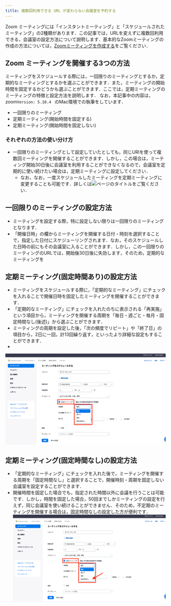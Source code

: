 ```yaml
---
title: 複数回利用できる URL が変わらない会議室を予約する
---
```


<!--
旧ページ内容
定期的なミーティングをスケジュールすることで，全13回 URL が変わらない会議室を作ることができます．  
ただ注意が必要なのは，**Web ブラウザからのみ**，定期的なミーティングを詳細に設定できます．  
まず，<a href="https://zoom.us/profile" target="_blank">Zoom のマイページ</a>にご自身のアカウントでサインインいただいた後，右上にある「ミーティングをスケジュールする」を押してください．  
その設定の中で「定期的なミーティング」という項目があり，こちらをチェックしていただくと，URL が変わらない定期的なミーティングをスケジュールすることができます．  
詳しい使い方に関しては以下をご参考にしてください．  

<iframe width="600" height="400" src="https://www.youtube.com/embed/rf_Tw0L5PLs" frameborder="0" allow="accelerometer; autoplay; encrypted-media; gyroscope; picture-in-picture" allowfullscreen></iframe>

再構成指針
tittle: Zoom 開催日時の詳細な設定
"概念：3種類
    単発
    定期（固定時刻あり）
    定期（固定時刻なし）
概念と具体的な設定画面の対応
補足：この設定の意味
    曜日振替の場合"
-->

<!--作業中．細かい言葉遣い等は後々改めます．-->

Zoom ミーティングには「インスタントミーティング」と「スケジュールされたミーティング」の2種類があります．この記事では，URLを変えずに複数回利用できる，会議室の設定方法について説明します．基本的なZoomミーティングの作成の方法については，[Zoomミーティングを作成する](/create_room)をご覧ください．


## Zoom ミーティングを開催する3つの方法
ミーティングをスケジュールする際には，一回限りのミーティングとするか，定期的なミーティングとするかを選ぶことができます．また，ミーティングの開始時間を固定するかどうかも選ぶことができます．ここでは，定期ミーティングのミーティングの特徴と設定方法を説明します．
なお，本記事中の内容は， zoom`Version: 5.10.4 ` のMac環境での執筆をしています．
- 一回限りのミーティング
- 定期ミーティング(開始時間を固定する)
- 定期ミーティング(開始時間を固定しない)

### それぞれの方法の使い分け方
- 一回限りのミーティングとして設定していたとしても，同じURlを使って複数回ミーティングを開催することができます．しかし，この場合は，ミーティング開始30日後に会議室を利用することができなくなるので，会議室を定期的に使い続けたい場合は，定期ミーティングに設定してください．
  - なお，なお，一度スケジュールしたミーティングを定期ミーティングに変更することも可能です．詳しくは![ページのタイトル](misc/edit_meeting/)をご覧ください．

<!--/misc/edit_meeting/に飛ばす-->
<!--使い分け方を先に書いておく方がよいか-->

## 一回限りのミーティングの設定方法
- ミーティングを設定する際，特に設定しない限りは一回限りのミーティングとなります．
- 「開催日時」の欄からミーティングを開催する日付・時刻を選択することで，指定した日付にスケジューリングされます．なお，そのスケジュールした日時の前にもその会議室に入ることができます．しかし，この一回限りのミーティングのURLでは，開始後30日後に失効します，そのため，定期的なミーティングを


## 定期ミーティング(固定時間あり)の設定方法
- ミーティングをスケジュールする際に，「定期的なミーティング」にチェックを入れることで開催日時を固定したミーティングを開催することができます．
- 「定期的なミーティング」にチェックを入れたのちに表示される「再実施」という項目から，ミーティングを開催する周期を「毎日・週ごと・毎月・固定時間なし(後述)」から選ぶことができます．
- ミーティングの周期を設定した後，「次の頻度でリピート」や「終了日」の項目から，2日に一回，計13回繰り返す，といったより詳細な設定もすることができます．
- 

<!--より詳細な設定についての説明に関しては，項目が多いので説明を割愛?-->
![](img/schedule_recurring_check.png)

<!--
固定時間ありにするメリット
どういう時に固定時間ありにすると便利ですよ．と書きたいが，あまり便利な要素がない？
- calenderアプリと同期した際に開始時間が明示される
  - add-onを入れる時にはメリットだけど，普段使いとしてはメリットを感じにくいか．
- 招待状に固定時間が明示されるので，密に連絡を取らない場合には便利?
- アプリで出てくる．
- 固定時間の設定は表示上の意味しかないことを追記すべきか．
-->


## 定期ミーティング(固定時間なし)の設定方法
- 「定期的なミーティング」にチェックを入れた後で，ミーティングを開催する周期を「固定時間なし」と選択することで，開催時刻・周期を固定しない会議室を設定することができます．
- 開催時間を固定した場合でも，指定された時間以外に会議を行うことは可能です．しかし，時間を固定した場合，50回までしかミーティングの設定を行えず，同じ会議室を使い続けることができません．そのため，不定期のミーティングを開催する場合は，固定時間なしの設定した方が便利です．
![](img/schedule_recurring_no_fixed_time.png)

<!--
参照にしたもの
https://support.zoom.us/hc/ja/articles/201362533 
https://support.zoom.us/hc/en-us/articles/360020187492
https://support.zoom.us/hc/ja/articles/201362503-%E3%82%B9%E3%82%B1%E3%82%B8%E3%83%A5%E3%83%BC%E3%83%AB-%E3%83%9F%E3%83%BC%E3%83%86%E3%82%A3%E3%83%B3%E3%82%B0%E3%81%AE%E6%9B%B4%E6%96%B0%E6%96%B9%E6%B3%95　
-->

<!--
- ID失効の話はしなくて良いか
  - インスタントミーティング: ミーティング終了後
  - 単発: スケジュールされた日付から30日後，
  - 定期: 最終使用日から365日後

https://utelecon.adm.u-tokyo.ac.jp/zoom/create_room/ 
との棲み分けが難しそう
-->